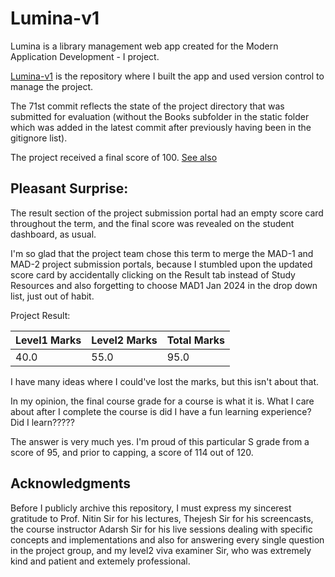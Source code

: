 # Lumina-v1

Lumina is a library management web app created for the Modern Application Development - I project.

[Lumina-v1](https://github.com/aradhanachatterjee/Lumina-v1) is the repository where I built the app and used version control to manage the project.

The 71st commit reflects the state of the project directory that was submitted for evaluation (without the Books subfolder in the static folder which was added in the latest commit after previously having been in the gitignore list).

The project received a final score of 100. [See also](https://app.onlinedegree.iitm.ac.in/document_verification/a46b2bfaa759ee837e9118c03e25758e)

## Pleasant Surprise:

The result section of the project submission portal had an empty score card throughout the term, and the final score was revealed on the student dashboard, as usual.

I'm so glad that the project team chose this term to merge the MAD-1 and MAD-2 project submission portals, because I stumbled upon the updated score card by accidentally clicking on the Result tab instead of Study Resources and also forgetting to choose MAD1 Jan 2024 in the drop down list, just out of habit.

Project Result:

| **Level1 Marks** | **Level2 Marks** | **Total Marks** |
|------------------|------------------|-----------------|
|       40.0       |       55.0       |       95.0      |

I have many ideas where I could've lost the marks, but this isn't about that.

In my opinion, the final course grade for a course is what it is. What I care about after I complete the course is did I have a fun learning experience? Did I learn?????

The answer is very much yes. I'm proud of this particular S grade from a score of 95, and prior to capping, a score of 114 out of 120.

## Acknowledgments

Before I publicly archive this repository, I must express my sincerest gratitude to Prof. Nitin Sir for his lectures, Thejesh Sir for his screencasts, the course instructor Adarsh Sir for his live sessions dealing with specific concepts and implementations and also for answering every single question in the project group, and my level2 viva examiner Sir, who was extremely kind and patient and extemely professional.

